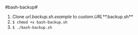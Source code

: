#bash-backup#

1. Clone *url.backup.sh.example* to *custom.URL***.backup.sh**
2. `$ chmod +x bash-backup.sh`
3. `$ ./bash-backup.sh`
